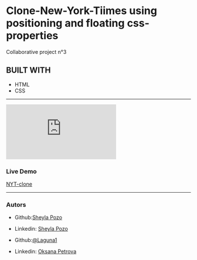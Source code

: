 # Clone-New-York-Tiimes using positioning and floating css-properties

Collaborative project n°3

## BUILT WITH

- HTML
- CSS

---

![Example](https://www.nytimes.com/2014/03/18/science/space/detection-of-waves-in-space-buttresses-landmark-theory-of-big-bang.html?_r=0)

### Live Demo

[NYT-clone](https://github.com/Laguna1/Clone-New-York-Tiimes)

---

### Autors

- Github:[Sheyla Pozo](https://github.com/sheylaPozo)
- Linkedin: [Sheyla Pozo](https://www.linkedin.com/in/sheypozo/)

- Github:[@Laguna1](https://github.com/Laguna1)
- Linkedin: [Oksana Petrova](https://www.linkedin.com/in/oksana-petrova-005bb0145/)
